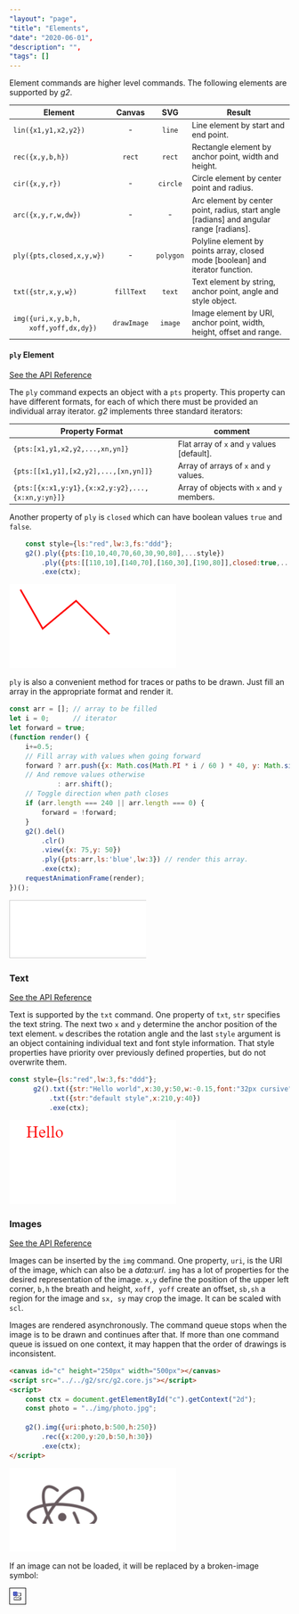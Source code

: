 ```yaml
---
"layout": "page",
"title": "Elements",
"date": "2020-06-01",
"description": "",
"tags": []
---
```



Element commands are higher level commands. The following elements are supported by _g2_.

Element | Canvas | SVG | Result
-------- |:-------:|:----------:| --------
`lin({x1,y1,x2,y2})`   | - | `line` | Line element by start and end point.
`rec({x,y,b,h})` | `rect` | `rect` | Rectangle element by anchor point, width and height.
`cir({x,y,r})` | - | `circle` | Circle element by center point and radius.
`arc({x,y,r,w,dw})` | - | - |  Arc element by center point, radius, start angle [radians] and angular range [radians].
`ply({pts,closed,x,y,w})` | - | `polygon` | Polyline element by points array, closed mode [boolean] and iterator function.
`txt({str,x,y,w})` | `fillText` | `text` | Text element by string, anchor point, angle and style object.
`img({uri,x,y,b,h,`<br>`    xoff,yoff,dx,dy})` | `drawImage`| `image` | Image element by URI, anchor point, width, height, offset and range.

#### `ply` Element
[See the API Reference](https://github.com/goessner/g2/blob/master/docs/api/g2.core.md#g2+ply)

The `ply` command expects an object with a `pts` property.
This property can have different formats, for each of which there must be provided an individual
array iterator. _g2_ implements three standard iterators:

Property Format | comment
-------- | -------
`{pts:[x1,y1,x2,y2,...,xn,yn]}` | Flat array of `x` and `y` values [default].
`{pts:[[x1,y1],[x2,y2],...,[xn,yn]]}` | Array of arrays of `x` and `y` values.
`{pts:[{x:x1,y:y1},{x:x2,y:y2},...,{x:xn,y:yn}]}` | Array of objects with `x` and `y` members.

Another property of `ply` is `closed` which can have boolean values `true` and `false`.

```javascript
    const style={ls:"red",lw:3,fs:"ddd"};
    g2().ply({pts:[10,10,40,70,60,30,90,80],...style})
        .ply({pts:[[110,10],[140,70],[160,30],[190,80]],closed:true,...style})
        .exe(ctx);
```
![ply Element](img/ply.png)

`ply` is also a convenient method for traces or paths to be drawn.
Just fill an array in the appropriate format and render it.
```js
const arr = []; // array to be filled
let i = 0;      // iterator
let forward = true;
(function render() {
    i+=0.5;
    // Fill array with values when going forward
    forward ? arr.push({x: Math.cos(Math.PI * i / 60 ) * 40, y: Math.sin(Math.PI * i / 20) * 40}) 
    // And remove values otherwise
            : arr.shift();
    // Toggle direction when path closes
    if (arr.length === 240 || arr.length === 0) {
        forward = !forward;
    }
    g2().del()
        .clr()
        .view({x: 75,y: 50})
        .ply({pts:arr,ls:'blue',lw:3}) // render this array.
        .exe(ctx);
    requestAnimationFrame(render);
})();
```

![ply Animation](img/ply.gif)

### Text
[See the API Reference](https://github.com/goessner/g2/blob/master/docs/api/g2.core.md#g2+txt)

Text is supported by the `txt` command. One property of `txt`, `str` specifies the text string. The next two
`x` and `y` determine the anchor position of the text element. `w` describes the rotation angle and
the last `style` argument is an object containing individual text and font style information. That
style properties have priority over previously defined properties, but do not overwrite them.

```javascript
const style={ls:"red",lw:3,fs:"ddd"};
      g2().txt({str:"Hello world",x:30,y:50,w:-0.15,font:"32px cursive",fs:'rebeccapurple'})
          .txt({str:"default style",x:210,y:40})
          .exe(ctx);
```
![txt Element](img/txt.png)


### Images
[See the API Reference](https://github.com/goessner/g2/blob/master/docs/api/g2.core.md#g2+img)

Images can be inserted by the `img` command. One property, `uri`, is the URI of the image, which
can also be a  _data:url_. `img` has a lot of properties for the desired representation of the
image. `x,y` define the position of the upper left corner, `b,h` the breath and height,
`xoff, yoff` create an offset, `sb,sh` a region for the image and `sx, sy` may crop the image.
It can be scaled with `scl`.

Images are rendered asynchronously. The command queue stops when the image is to be drawn and continues after that.
If more than one command queue is issued on one context, it may happen that the order of drawings is inconsistent.

```html
<canvas id="c" height="250px" width="500px"></canvas>
<script src="../../g2/src/g2.core.js"></script>
<script>
    const ctx = document.getElementById("c").getContext("2d");
    const photo = "../img/photo.jpg";

    g2().img({uri:photo,b:500,h:250})
        .rec({x:200,y:20,b:50,h:30})
        .exe(ctx);
</script>
```
![pre](img/img.png)

If an image can not be loaded, it will be replaced by a broken-image symbol:

![broken](img/broken_image.png)
